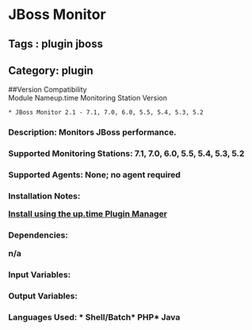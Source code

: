 # JBoss Monitor
## Tags : plugin   jboss  

## Category: plugin

##Version Compatibility<br/>Module Name</th><th>up.time Monitoring Station Version</th>


  
    * JBoss Monitor 2.1 - 7.1, 7.0, 6.0, 5.5, 5.4, 5.3, 5.2
  


### Description: Monitors JBoss performance.

### Supported Monitoring Stations: 7.1, 7.0, 6.0, 5.5, 5.4, 5.3, 5.2
### Supported Agents: None; no agent required
### Installation Notes: <p><a href="https://github.com/uptimesoftware/uptime-plugin-manager">Install using the up.time Plugin Manager</a></p>

### Dependencies: <p>n/a</p>

### Input Variables: 
### Output Variables: 
### Languages Used: * Shell/Batch* PHP* Java

